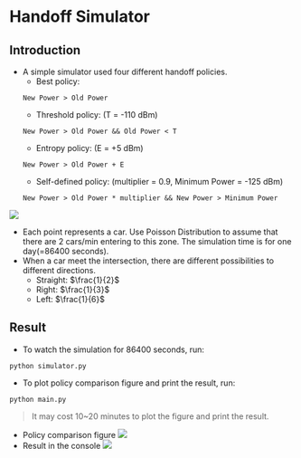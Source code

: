 # Handoff Simulator
## Introduction
- A simple simulator used four different handoff policies.
    - Best policy:
    ```
    New Power > Old Power
    ```
    - Threshold policy: (T = -110 dBm)
    ```
    New Power > Old Power && Old Power < T
    ```
    - Entropy policy: (E = +5 dBm)
    ```
    New Power > Old Power + E
    ```
    - Self-defined policy: (multiplier = 0.9, Minimum Power = -125 dBm) 
    ```
    New Power > Old Power * multiplier && New Power > Minimum Power
    ```
![](https://i.imgur.com/ljjlvxL.png)
- Each point represents a car. Use Poisson Distribution to assume that there are 2 cars/min entering to this zone. The simulation time is for one day(=86400 seconds).
- When a car meet the intersection, there are different possibilities to different directions.
    - Straight: $\frac{1}{2}$
    - Right: $\frac{1}{3}$
    - Left: $\frac{1}{6}$
## Result
- To watch the simulation for 86400 seconds, run:
```shell
python simulator.py
```
- To plot policy comparison figure and print the result, run:
```shell
python main.py
```
> It may cost 10~20 minutes to plot the figure and print the result.
- Policy comparison figure
![](https://i.imgur.com/l4WMYtV.png)
- Result in the console
![](https://i.imgur.com/N7UCexM.png)